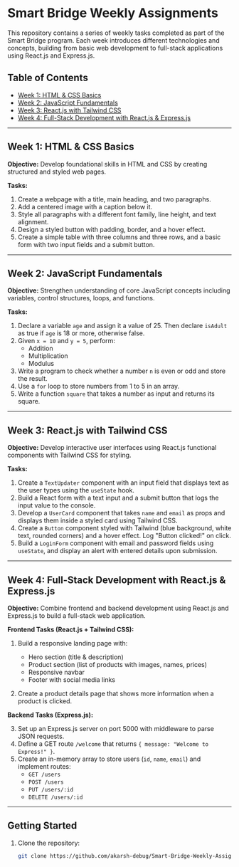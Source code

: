 # Smart Bridge Weekly Assignments

This repository contains a series of weekly tasks completed as part of the Smart Bridge program. Each week introduces different technologies and concepts, building from basic web development to full-stack applications using React.js and Express.js.

## Table of Contents

- [Week 1: HTML & CSS Basics](#week-1-html--css-basics)
- [Week 2: JavaScript Fundamentals](#week-2-javascript-fundamentals)
- [Week 3: React.js with Tailwind CSS](#week-3-reactjs-with-tailwind-css)
- [Week 4: Full-Stack Development with React.js & Express.js](#week-4-full-stack-development-with-reactjs--expressjs)

---

## Week 1: HTML & CSS Basics

**Objective:** Develop foundational skills in HTML and CSS by creating structured and styled web pages.

**Tasks:**

1. Create a webpage with a title, main heading, and two paragraphs.
2. Add a centered image with a caption below it.
3. Style all paragraphs with a different font family, line height, and text alignment.
4. Design a styled button with padding, border, and a hover effect.
5. Create a simple table with three columns and three rows, and a basic form with two input fields and a submit button.

---

## Week 2: JavaScript Fundamentals

**Objective:** Strengthen understanding of core JavaScript concepts including variables, control structures, loops, and functions.

**Tasks:**

1. Declare a variable `age` and assign it a value of 25. Then declare `isAdult` as true if `age` is 18 or more, otherwise false.
2. Given `x = 10` and `y = 5`, perform:
   - Addition
   - Multiplication
   - Modulus
3. Write a program to check whether a number `n` is even or odd and store the result.
4. Use a `for` loop to store numbers from 1 to 5 in an array.
5. Write a function `square` that takes a number as input and returns its square.

---

## Week 3: React.js with Tailwind CSS

**Objective:** Develop interactive user interfaces using React.js functional components with Tailwind CSS for styling.

**Tasks:**

1. Create a `TextUpdater` component with an input field that displays text as the user types using the `useState` hook.
2. Build a React form with a text input and a submit button that logs the input value to the console.
3. Develop a `UserCard` component that takes `name` and `email` as props and displays them inside a styled card using Tailwind CSS.
4. Create a `Button` component styled with Tailwind (blue background, white text, rounded corners) and a hover effect. Log "Button clicked!" on click.
5. Build a `LoginForm` component with email and password fields using `useState`, and display an alert with entered details upon submission.

---

## Week 4: Full-Stack Development with React.js & Express.js

**Objective:** Combine frontend and backend development using React.js and Express.js to build a full-stack web application.

**Frontend Tasks (React.js + Tailwind CSS):**

1. Build a responsive landing page with:
   - Hero section (title & description)
   - Product section (list of products with images, names, prices)
   - Responsive navbar
   - Footer with social media links

2. Create a product details page that shows more information when a product is clicked.

**Backend Tasks (Express.js):**

3. Set up an Express.js server on port 5000 with middleware to parse JSON requests.
4. Define a GET route `/welcome` that returns `{ message: "Welcome to Express!" }`.
5. Create an in-memory array to store users (`id`, `name`, `email`) and implement routes:
   - `GET /users`
   - `POST /users`
   - `PUT /users/:id`
   - `DELETE /users/:id`

---

## Getting Started

1. Clone the repository:
   ```bash
   git clone https://github.com/akarsh-debug/Smart-Bridge-Weekly-Assignments.git
